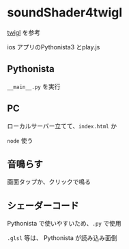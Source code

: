 # soundShader4twigl

[twigl](https://twigl.app) を参考

ios アプリのPythonista3 とplay.js

## Pythonista

`__main__.py` を実行

## PC

ローカルサーバー立てて、`index.html` か

`node` 使う

## 音鳴らす

画面タップか、クリックで鳴る

## シェーダーコード

Pythonista で使いやすいため、`.py` で使用

`.glsl` 等は、 Pythonista が読み込み面倒

